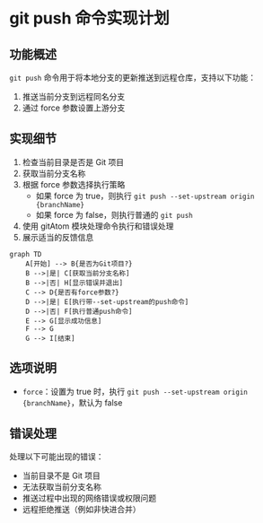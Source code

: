 # git push 命令实现计划

## 功能概述

`git push` 命令用于将本地分支的更新推送到远程仓库，支持以下功能：

1. 推送当前分支到远程同名分支
2. 通过 force 参数设置上游分支

## 实现细节

1. 检查当前目录是否是 Git 项目
2. 获取当前分支名称
3. 根据 force 参数选择执行策略
    - 如果 force 为 true，则执行 `git push --set-upstream origin {branchName}`
    - 如果 force 为 false，则执行普通的 `git push`
4. 使用 gitAtom 模块处理命令执行和错误处理
5. 展示适当的反馈信息

```mermaid
graph TD
    A[开始] --> B{是否为Git项目?}
    B -->|是| C[获取当前分支名称]
    B -->|否| H[显示错误并退出]
    C --> D{是否有force参数?}
    D -->|是| E[执行带--set-upstream的push命令]
    D -->|否| F[执行普通push命令]
    E --> G[显示成功信息]
    F --> G
    G --> I[结束]
```

## 选项说明

-   `force`：设置为 true 时，执行 `git push --set-upstream origin {branchName}`，默认为 false

## 错误处理

处理以下可能出现的错误：

-   当前目录不是 Git 项目
-   无法获取当前分支名称
-   推送过程中出现的网络错误或权限问题
-   远程拒绝推送（例如非快进合并）
